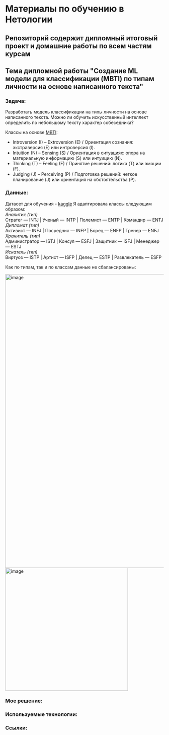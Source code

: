 # Материалы по обучению в Нетологии

## Репозиторий содержит дипломный итоговый проект и домашние работы по всем частям курсам

## Тема дипломной работы "Создание ML модели для классификации (MBTI) по типам личности на основе написанного текста"

### Задача:  
Разработать модель классификации на типы личности на основе написанного текста.
Можно ли обучить искусственный интеллект определить по небольшому тексту характер собеседника?

Классы на основе [MBTI](https://www.myersbriggs.org):
* Introversion (I) – Extroversion (E) / Ориентация сознания: экстраверсия (E) или интроверсия (I).
* Intuition (N) – Sensing (S) / Ориентация в ситуациях: опора на материальную информацию (S) или интуицию (N).
* Thinking (T) – Feeling (F) / Принятие решений: логика (T) или эмоции (F).
* Judging (J) – Perceiving (P) / Подготовка решений: четкое планирование (J) или ориентация на обстоятельства (P).


### Данные:  
Датасет для обучения - [kaggle](https://www.kaggle.com/datasets/datasnaek/mbti-type)
Я адаптировала классы следующим образом:  
*Аналитик (тип)*  
Стратег — INTJ | Ученый — INTP | Полемист — ENTP | Командир — ENTJ   
*Дипломат (тип)*  
Активист — INFJ | Посредник — INFP | Борец — ENFP | Тренер — ENFJ   
*Хранитель (тип)*  
Администратор — ISTJ | Консул — ESFJ | Защитник — ISFJ | Менеджер — ESTJ   
*Искатель (тип)*  
Виртуоз — ISTP | Артист — ISFP | Делец — ESTP | Развлекатель — ESFP   

Как по типам, так и по классам данные не сбалансированы:  

<img width="933" alt="image" src="https://github.com/lteplova/netology_ds_diplom/assets/38242392/04f68570-dcaf-4ee1-94dc-2d8fdebbb9f6">

<img width="390" alt="image" src="https://github.com/lteplova/netology_ds_diplom/assets/38242392/dba1f5e9-0a25-4029-9837-e2a1e1b57343">

### Мое решение:  
### Используемые технологии:  
### Ссылки:  
